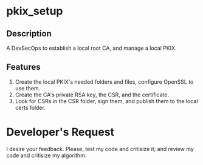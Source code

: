 # pkix_setup
## Description
A DevSecOps to establish a local root CA, and manage a local PKIX.

## Features
  1. Create the local PKIX's needed folders and files, configure OpenSSL to use them.
  2. Create the CA's private RSA key, the CSR, and the certificate.
  3. Look for CSRs in the CSR folder, sign them, and publish them to the local certs folder.

# Developer's Request
I desire your feedback. Please, test my code and critisize it; and review my code and critisize my algorithm.
